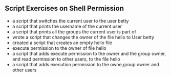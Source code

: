 ## Script Exercises on Shell Permission

-  a script that switches the current user to the user betty 
-  a script that prints the username of the current user
-  a script that prints all the groups the current user is part of
-  wrote a script that changes the owner of the file hello to User betty
- created a script that creates an empty hello file
- execute permission to the owner of file hello
- a script that adds execute permission to the owner and the group owner, and read permission to other users, to the file hello
- a script that adds execution permission to the owne,group owner and other users

